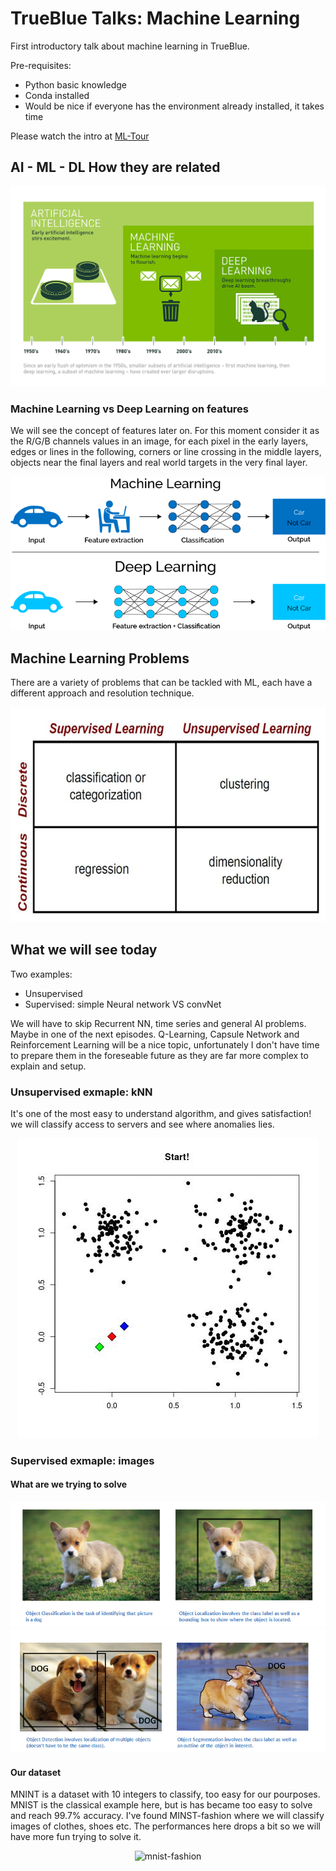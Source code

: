 # TrueBlue Talks: Machine Learning

First introductory talk about machine learning in TrueBlue.

Pre-requisites:
 - Python basic knowledge
 - Conda installed
 - Would be nice if everyone has the environment already installed, it takes time

Please watch the intro at [ML-Tour](https://sabau.github.io/ml-tour/)

## AI - ML - DL How they are related

<p align="center">
  <img alt="Relation of AI_ML_DL" src="./images/ai_ml_dl.png">
</p>

### Machine Learning vs Deep Learning on features

We will see the concept of features later on. 
For this moment consider it as the R/G/B channels values in an image, for each pixel in the early layers, edges or lines in the following, corners or line crossing in the middle layers, objects near the final layers and real world targets in the very final layer.

<p align="center">
  <img alt="Relation of AI_ML_DL" src="./images/machine-learning-vs-deep-learning.png">
</p>

## Machine Learning Problems

There are a variety of problems that can be tackled with ML, each have a different approach and resolution technique.

<p align="center">
  <img alt="Machine learning categories" src="./images/ml_problems.jpg">
</p>

## What we will see today

Two examples:
- Unsupervised
- Supervised: simple Neural network VS convNet

We will have to skip Recurrent NN, time series and general AI problems. Maybe in one of the next episodes.
Q-Learning, Capsule Network and Reinforcement Learning will be a nice topic, unfortunately I don't have time to prepare them in the foreseable future as they are far more complex to explain and setup.

### Unsupervised exmaple: kNN

It's one of the most easy to understand algorithm, and gives satisfaction! we will classify access to servers and see where anomalies lies.

<p align="center">
  <img alt="knn" src="./images/knn.gif">
</p>

### Supervised exmaple: images

#### What are we trying to solve

<p align="center">
  <img alt="classify-localize" src="./images/Classification_Localization.png">
  <img alt="mnist-fashion" src="./images/Detection_segmentation.png">
</p>

#### Our dataset

MNINT is a dataset with 10 integers to classify, too easy for our pourposes.
MNIST is the classical example here, but is has became too easy to solve and reach 99.7% accuracy.
I've found MINST-fashion where we will classify images of clothes, shoes etc. The performances here drops a bit so we will have more fun trying to solve it.

<p align="center">
  <img alt="mnist-fashion" src="./images/mnist_fashion-embeddings.gif">
</p>
